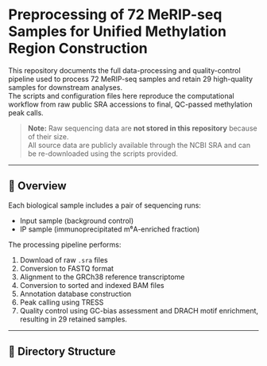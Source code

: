 # Preprocessing of 72 MeRIP-seq Samples for Unified Methylation Region Construction

This repository documents the full data-processing and quality-control pipeline used to process 72 MeRIP-seq samples and retain 29 high-quality samples for downstream analyses.  
The scripts and configuration files here reproduce the computational workflow from raw public SRA accessions to final, QC-passed methylation peak calls.

> **Note:** Raw sequencing data are **not stored in this repository** because of their size.  
> All source data are publicly available through the NCBI SRA and can be re-downloaded using the scripts provided.

---

## 📘 Overview

Each biological sample includes a pair of sequencing runs:
- Input sample (background control)  
- IP sample (immunoprecipitated m⁶A-enriched fraction)

The processing pipeline performs:
1. Download of raw `.sra` files  
2. Conversion to FASTQ format  
3. Alignment to the GRCh38 reference transcriptome  
4. Conversion to sorted and indexed BAM files  
5. Annotation database construction
6. Peak calling using TRESS 
7. Quality control using GC-bias assessment and DRACH motif enrichment, resulting in 29 retained samples.

---

## 🧭 Directory Structure
